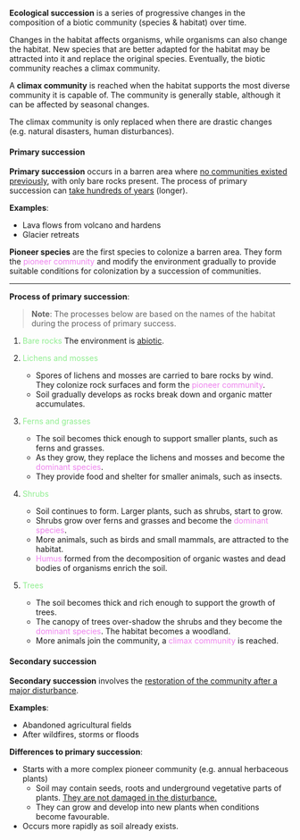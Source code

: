 **Ecological succession** is a series of progressive changes in the composition of a biotic community (species & habitat) over time.

Changes in the habitat affects organisms, while organisms can also change the habitat. New species that are better adapted for the habitat may be attracted into it and replace the original species. Eventually, the biotic community reaches a climax community.

A **climax community** is reached when the habitat supports the most diverse community it is capable of. The community is generally stable, although it can be affected by seasonal changes.

The climax community is only replaced when there are drastic changes (e.g. natural disasters, human disturbances).

#### Primary succession
**Primary succession** occurs in a barren area where <u>no communities existed previously</u>, with only bare rocks present. The process of primary succession can <u>take hundreds of years</u> (longer).

**Examples**:
- Lava flows from volcano and hardens
- Glacier retreats

**Pioneer species** are the first species to colonize a barren area. They form the <span style="color: violet">pioneer community</span> and modify the environment gradually to provide suitable conditions for colonization by a succession of communities.

---

**Process of primary succession**:

> **Note**:
> The processes below are based on the  names of the habitat during the process of primary success.

1. <span style="color: lightgreen">Bare rocks</span>
   The environment is <u>abiotic</u>.

2. <span style="color: lightgreen">Lichens and mosses</span>
	- Spores of lichens and mosses are carried to bare rocks by wind. They colonize rock surfaces and form the <span style="color: violet">pioneer community</span>.
	- Soil gradually develops as rocks break down and organic matter accumulates.

3. <span style="color: lightgreen">Ferns and grasses</span>
	- The soil becomes thick enough to support smaller plants, such as ferns and grasses.
	- As they grow, they replace the lichens and mosses and become the <span style="color: violet">dominant species</span>.
	- They provide food and shelter for smaller animals, such as insects.

4. <span style="color: lightgreen">Shrubs</span>
	- Soil continues to form. Larger plants, such as shrubs, start to grow.
	- Shrubs grow over ferns and grasses and become the <span style="color: violet">dominant species</span>.
	- More animals, such as birds and small mammals, are attracted to the habitat.
	- <span style="color: violet">Humus</span> formed from the decomposition of organic wastes and dead bodies of organisms enrich the soil.

5. <span style="color: lightgreen">Trees</span>
	- The soil becomes thick and rich enough to support the growth of trees.
	- The canopy of trees over-shadow the shrubs and they become the <span style="color: violet">dominant species</span>. The habitat becomes a woodland.
	- More animals join the community, a <span style="color: violet">climax community</span> is reached.

#### Secondary succession
**Secondary succession** involves the <u>restoration of the community after a major disturbance</u>.

**Examples**:
- Abandoned agricultural fields
- After wildfires, storms or floods

**Differences to primary succession**:
- Starts with a more complex pioneer community (e.g. annual herbaceous plants)
	- Soil may contain seeds, roots and underground vegetative parts of plants. <u>They are not damaged in the disturbance.</u>
	- They can grow and develop into new plants when conditions become favourable.
- Occurs more rapidly as soil already exists.
